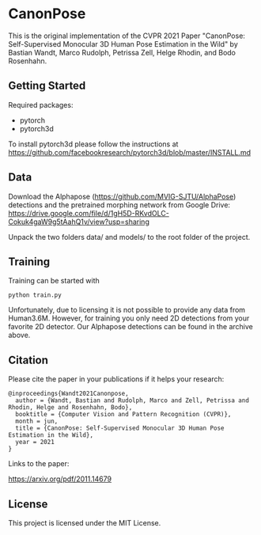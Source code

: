 # CanonPose

This is the original implementation of the CVPR 2021 Paper "CanonPose: Self-Supervised Monocular 3D Human Pose Estimation in the Wild" by Bastian Wandt, Marco Rudolph, Petrissa Zell, Helge Rhodin, and Bodo Rosenhahn.

## Getting Started

Required packages:

* pytorch
* pytorch3d

To install pytorch3d please follow the instructions at https://github.com/facebookresearch/pytorch3d/blob/master/INSTALL.md

##  Data

Download the Alphapose (https://github.com/MVIG-SJTU/AlphaPose) detections and the pretrained morphing network from Google Drive:
https://drive.google.com/file/d/1gH5D-RKvdOLC-Cokuk4gaW9g5tAahQ1v/view?usp=sharing

Unpack the two folders data/ and models/ to the root folder of the project.

## Training

Training can be started with

```
python train.py
```


Unfortunately, due to licensing it is not possible to provide any data from Human3.6M. However, for training you only need 2D detections from your favorite 2D detector. Our Alphapose detections can be found in the archive above.

## Citation
Please cite the paper in your publications if it helps your research:

```
@inproceedings{Wandt2021Canonpose,
  author = {Wandt, Bastian and Rudolph, Marco and Zell, Petrissa and Rhodin, Helge and Rosenhahn, Bodo},
  booktitle = {Computer Vision and Pattern Recognition (CVPR)},
  month = jun,
  title = {CanonPose: Self-Supervised Monocular 3D Human Pose Estimation in the Wild},
  year = 2021
}
```

Links to the paper:

https://arxiv.org/pdf/2011.14679

## License

This project is licensed under the MIT License.
